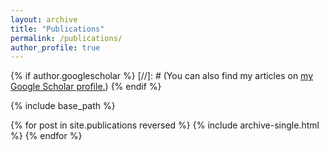 ```yaml
---
layout: archive
title: "Publications"
permalink: /publications/
author_profile: true
---
```


{% if author.googlescholar %}
  [//]: # (You can also find my articles on <u><a href="{{author.googlescholar}}">my Google Scholar profile</a>.</u>)
{% endif %}

{% include base_path %}

{% for post in site.publications reversed %}
  {% include archive-single.html %}
{% endfor %}
